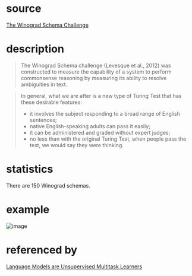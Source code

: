 # source
[The Winograd Schema Challenge](https://citeseerx.ist.psu.edu/viewdoc/download?doi=10.1.1.729.9814&rep=rep1&type=pdf)
# description
>The Winograd Schema challenge (Levesque et al., 2012)
was constructed to measure the capability of a system to
perform commonsense reasoning by measuring its ability
to resolve ambiguities in text.

>In general, what we are after is a new type of Turing Test
that has these desirable features:
>* it involves the subject responding to a broad range of English sentences;
>* native English-speaking adults can pass it easily;
>* it can be administered and graded without expert judges;
>* no less than with the original Turing Test, when people
pass the test, we would say they were thinking.

# statistics
There are 150 Winograd schemas.
# example
![image](https://user-images.githubusercontent.com/51369075/97125490-110ff800-176f-11eb-9da7-a912a37cf7bc.png)
# referenced by
[Language Models are Unsupervised Multitask Learners](https://d4mucfpksywv.cloudfront.net/better-language-models/language-models.pdf)
